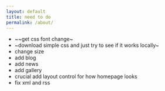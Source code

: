 ```yaml
---
layout: default
title: need to do
permalink: /about/
---
```


- ~~get css font change~
- ~download simple css and just try to see if it works locally~
- change size
- add blog
- add news
- add gallery
- crucial add layout control for how homepage looks
- fix xml and rss